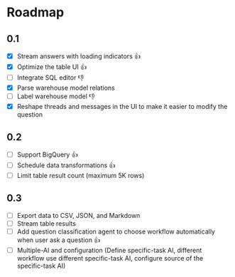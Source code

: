 # Roadmap

## 0.1

- [x] Stream answers with loading indicators 👍
- [x] Optimize the table UI 👍
- [ ] Integrate SQL editor 👎
- [x] Parse warehouse model relations
- [ ] Label warehouse model 👎
- [x] Reshape threads and messages in the UI to make it easier to modify the question

## 0.2

- [ ] Support BigQuery 👍
- [ ] Schedule data transformations 👍
- [ ] Limit table result count (maximum 5K rows)

## 0.3

- [ ] Export data to CSV, JSON, and Markdown
- [ ] Stream table results
- [ ] Add question classification agent to choose workflow automatically when user ask a question 👍
- [ ] Multiple-AI and configuration (Define specific-task AI, different workflow use different specific-task AI, configure source of the specific-task AI)

